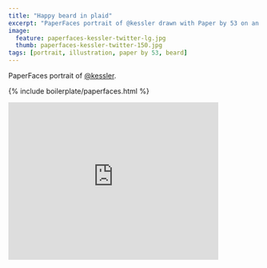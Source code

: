 ```yaml
---
title: "Happy beard in plaid"
excerpt: "PaperFaces portrait of @kessler drawn with Paper by 53 on an iPad."
image: 
  feature: paperfaces-kessler-twitter-lg.jpg
  thumb: paperfaces-kessler-twitter-150.jpg
tags: [portrait, illustration, paper by 53, beard]
---
```


PaperFaces portrait of [@kessler](http://twitter.com/kessler).

{% include boilerplate/paperfaces.html %}

<iframe width="420" height="315" src="http://www.youtube.com/embed/g6r-pZY3Awc" frameborder="0"> </iframe>